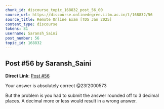 ```yaml
---
chunk_id: discourse_topic_168832_post_56_00
source_url: https://discourse.onlinedegree.iitm.ac.in/t/168832/56
source_title: Remote Online Exam [TDS Jan 2025]
content_type: discourse
tokens: 81
username: Saransh_Saini
post_number: 56
topic_id: 168832
---
```


## Post #56 by Saransh_Saini

**Direct Link**: [Post #56](https://discourse.onlinedegree.iitm.ac.in/t/168832/56)

Your answer is absolutely correct @23f2000573

But the problem is you had to submit the answer rounded off to 3 decimal places. A decimal more or less would result in a wrong answer.
